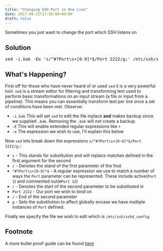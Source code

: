 ```yaml
---
title: "Changing SSH Port in One Line"
date: 2017-09-21T17:58:00+00:00
draft: false
---
```


Sometimes you just want to change the port which SSH listens on

## Solution
<pre>sed -i.bak -Ee 's/^#?Port\s+[0-9]*$/Port 2222/g;' /etc/ssh/sshd_config</pre>

## What's Happening?
First off for those who have never heard of or used `sed` it is a very powerful tool. `sed` is a stream editor for filtering and transforming text used to perform basic transformations on an input stream (a file or input from a  pipeline). This means you can essentially transform text per line once a set of conditions have been met. Observe:
* `-i.bak` This will set `sed` to edit the file inplace **and** makes backup since we supplied `.bak`. Removing the `.bak` will not create a backup
* `-E` This will enable extended regular expressions like `+`
* `-e` The expression we wish to use, I'll explain this below

Now `sed` lets break down the expressions `s/^#?Port\s+[0-9]*$/Port 2222/g;`:
* `s` - This stands for substitution and will replace matches defined in the first argument for the second
* `/` - Denotes the stand of the first parameter of the find.
* `^#?Port\s+[0-9]*$` - A regular expression we use to match a number of ways the `Port` parameter can be represented. These include active(`Port 1`) and commented out(`#Port 12`)
* `/` - Denotes the start of the second parameter to be substituted in
* `Port 2222` - Our port we wish to bind on
* `/` - End of the second parameter
* `g` - Sets the substitution to affect globally encase we have multiple instances of `Port` defined.

Finally we specify the file we wish to edit which is `/etc/ssh/sshd_config`

## Footnote
A more bullet proof guide can be found [here](https://igu.io/hardening-ssh/)
